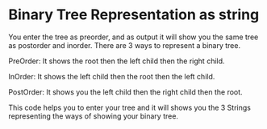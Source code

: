 # Binary Tree Representation as string
You enter the tree as preorder, and as output it will show you the same tree as postorder and inorder.
There are 3 ways to represent a binary tree.

PreOrder: It shows the root then the left child then the right child.

InOrder: It shows the left child then the root then the left child.

PostOrder: It shows you the left child then the right child then the root.


This code helps you to enter your tree and it will shows you the 3 Strings representing the ways of showing your binary tree.

